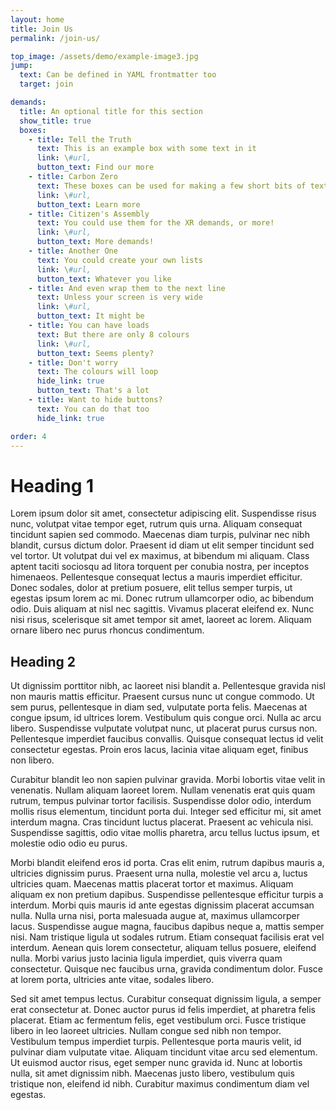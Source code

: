 ```yaml
---
layout: home
title: Join Us
permalink: /join-us/

top_image: /assets/demo/example-image3.jpg
jump:
  text: Can be defined in YAML frontmatter too
  target: join

demands:
  title: An optional title for this section
  show_title: true
  boxes:
    - title: Tell the Truth
      text: This is an example box with some text in it
      link: \#url,
      button_text: Find our more
    - title: Carbon Zero
      text: These boxes can be used for making a few short bits of text pop out.
      link: \#url,
      button_text: Learn more
    - title: Citizen's Assembly
      text: You could use them for the XR demands, or more!
      link: \#url,
      button_text: More demands!
    - title: Another One
      text: You could create your own lists
      link: \#url,
      button_text: Whatever you like
    - title: And even wrap them to the next line
      text: Unless your screen is very wide
      link: \#url,
      button_text: It might be
    - title: You can have loads
      text: But there are only 8 colours
      link: \#url,
      button_text: Seems plenty?
    - title: Don't worry
      text: The colours will loop
      hide_link: true
      button_text: That's a lot
    - title: Want to hide buttons?
      text: You can do that too
      hide_link: true

order: 4
---
```


# Heading 1
Lorem ipsum dolor sit amet, consectetur adipiscing elit. Suspendisse risus nunc, volutpat vitae tempor eget, rutrum quis urna. Aliquam consequat tincidunt sapien sed commodo. Maecenas diam turpis, pulvinar nec nibh blandit, cursus dictum dolor. Praesent id diam ut elit semper tincidunt sed vel tortor. Ut volutpat dui vel ex maximus, at bibendum mi aliquam. Class aptent taciti sociosqu ad litora torquent per conubia nostra, per inceptos himenaeos. Pellentesque consequat lectus a mauris imperdiet efficitur. Donec sodales, dolor at pretium posuere, elit tellus semper turpis, ut egestas ipsum lorem ac mi. Donec rutrum ullamcorper odio, ac bibendum odio. Duis aliquam at nisl nec sagittis. Vivamus placerat eleifend ex. Nunc nisi risus, scelerisque sit amet tempor sit amet, laoreet ac lorem. Aliquam ornare libero nec purus rhoncus condimentum.

## Heading 2
Ut dignissim porttitor nibh, ac laoreet nisi blandit a. Pellentesque gravida nisl non mauris mattis efficitur. Praesent cursus nunc ut congue commodo. Ut sem purus, pellentesque in diam sed, vulputate porta felis. Maecenas at congue ipsum, id ultrices lorem. Vestibulum quis congue orci. Nulla ac arcu libero. Suspendisse vulputate volutpat nunc, ut placerat purus cursus non. Pellentesque imperdiet faucibus convallis. Quisque consequat lectus id velit consectetur egestas. Proin eros lacus, lacinia vitae aliquam eget, finibus non libero.

Curabitur blandit leo non sapien pulvinar gravida. Morbi lobortis vitae velit in venenatis. Nullam aliquam laoreet lorem. Nullam venenatis erat quis quam rutrum, tempus pulvinar tortor facilisis. Suspendisse dolor odio, interdum mollis risus elementum, tincidunt porta dui. Integer sed efficitur mi, sit amet interdum magna. Cras tincidunt luctus placerat. Praesent ac vehicula nisi. Suspendisse sagittis, odio vitae mollis pharetra, arcu tellus luctus ipsum, et molestie odio odio eu purus.

Morbi blandit eleifend eros id porta. Cras elit enim, rutrum dapibus mauris a, ultricies dignissim purus. Praesent urna nulla, molestie vel arcu a, luctus ultricies quam. Maecenas mattis placerat tortor et maximus. Aliquam aliquam ex non pretium dapibus. Suspendisse pellentesque efficitur turpis a interdum. Morbi quis mauris id ante egestas dignissim placerat accumsan nulla. Nulla urna nisi, porta malesuada augue at, maximus ullamcorper lacus. Suspendisse augue magna, faucibus dapibus neque a, mattis semper nisi. Nam tristique ligula ut sodales rutrum. Etiam consequat facilisis erat vel interdum. Aenean quis lorem consectetur, aliquam tellus posuere, eleifend nulla. Morbi varius justo lacinia ligula imperdiet, quis viverra quam consectetur. Quisque nec faucibus urna, gravida condimentum dolor. Fusce at lorem porta, ultricies ante vitae, sodales libero.

Sed sit amet tempus lectus. Curabitur consequat dignissim ligula, a semper erat consectetur at. Donec auctor purus id felis imperdiet, at pharetra felis placerat. Etiam ac fermentum felis, eget vestibulum orci. Fusce tristique libero in leo laoreet ultricies. Nullam congue sed nibh non tempor. Vestibulum tempus imperdiet turpis. Pellentesque porta mauris velit, id pulvinar diam vulputate vitae. Aliquam tincidunt vitae arcu sed elementum. Ut euismod auctor risus, eget semper nunc gravida id. Nunc at lobortis nulla, sit amet dignissim nibh. Maecenas justo libero, vestibulum quis tristique non, eleifend id nibh. Curabitur maximus condimentum diam vel egestas. 